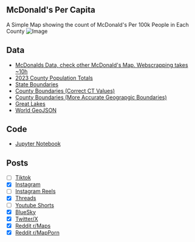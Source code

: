 ## McDonald's Per Capita
A Simple Map showing the count of McDonald's Per 100k People in Each County
![Image](https://drive.google.com/uc?export=view&id=1b1BqFMw8Pqe04ZkGczyTse9fo4VLZoHN)

## Data
* [McDonalds Data, check other McDonald's Map. Webscrapping takes ~10h](../McDonalds_Per_State/)
* [2023 County Population Totals](https://www2.census.gov/programs-surveys/popest/datasets/2020-2023/counties/totals/)
* [State Boundaries](https://www.census.gov/geographies/mapping-files/time-series/geo/carto-boundary-file.html)
* [County Boundaries (Correct CT Values)](https://www.census.gov/cgi-bin/geo/shapefiles/index.php?year=2024&layergroup=Counties+%28and+equivalent%29)
* [County Boundaries (More Accurate Geograpgic Boundaries)](https://www.census.gov/geographies/mapping-files/time-series/geo/carto-boundary-file.html)
* [Great Lakes](https://usicecenter.gov/Products/GreatLakesData)
* [World GeoJSON](https://public.opendatasoft.com/explore/dataset/world-administrative-boundaries/export/?flg=en-us)

## Code
* [Jupyter Notebook](FormatData.ipynb)

## Posts
- [ ] [Tiktok]()
- [x] [Instagram](https://www.instagram.com/p/DF0xzsHzwnv/)
- [ ] [Instagram Reels]()
- [x] [Threads](https://www.threads.net/@vinemapper/post/DF0x0bHzwIL)
- [ ] [Youtube Shorts]()
- [x] [BlueSky](https://bsky.app/profile/vinemapper.bsky.social/post/3lhow3ys3l22o)
- [x] [Twitter/X](https://x.com/VineMapper/status/1888318576458907848)
- [x] [Reddit r/Maps](https://www.reddit.com/r/Maps/comments/1ikwbom/mcdonalds_per_100k_people/)
- [x] [Reddit r/MapPorn](https://www.reddit.com/r/MapPorn/comments/1ikwa3u/mcdonalds_per_100k_people/)
